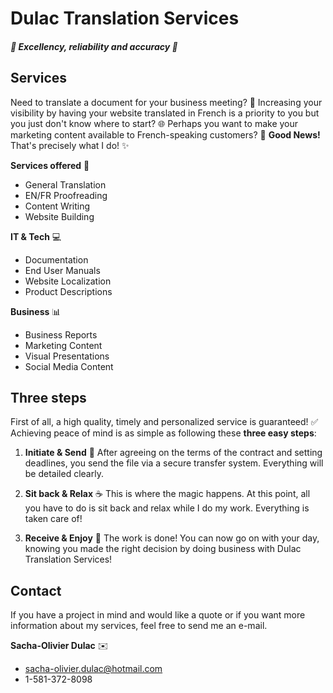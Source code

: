 <div class="pixel-portrait-container">
    <img src="../static/images/portrait-8bit.png" alt="" class="pixel-portrait"/>
</div>

# Dulac Translation Services
##### 🌟 Excellency, reliability and accuracy 🌟

## Services
Need to translate a document for your business meeting? 📄
Increasing your visibility by having your website translated in French is a priority to you but you just don't know where to start? 🌐
Perhaps you want to make your marketing content available to French-speaking customers? 💼
**Good News!** That's precisely what I do! ✨

**Services offered** 💼
- General Translation
- EN/FR Proofreading
- Content Writing
- Website Building

**IT & Tech** 💻
- Documentation
- End User Manuals
- Website Localization
- Product Descriptions

**Business** 📊
- Business Reports
- Marketing Content
- Visual Presentations
- Social Media Content

## Three steps
First of all, a high quality, timely and personalized service is guaranteed! ✅
Achieving peace of mind is as simple as following these **three easy steps**:

1. **Initiate & Send** 🚀
   After agreeing on the terms of the contract and setting deadlines, you send the file via a secure transfer system. Everything will be detailed clearly.

2. **Sit back & Relax** ☕️
   This is where the magic happens. At this point, all you have to do is sit back and relax while I do my work. Everything is taken care of!

3. **Receive & Enjoy** 🎉
   The work is done! You can now go on with your day, knowing you made the right decision by doing business with Dulac Translation Services!

## Contact
If you have a project in mind and would like a quote or if you want more information about my services, feel free to send me an e-mail.

**Sacha-Olivier Dulac** ✉️
- [sacha-olivier.dulac@hotmail.com](mailto:sacha-olivier.dulac@hotmail.com)
- 1-581-372-8098
